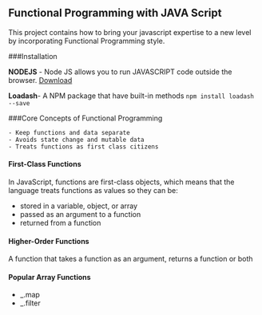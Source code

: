 ## Functional Programming with JAVA Script

This project contains how to bring your javascript expertise to a new level by incorporating Functional Programming style.


###Installation

**NODEJS** - Node JS allows you to run JAVASCRIPT code outside the browser. [Download](https://nodejs.org/en/download/)

**Loadash**- A NPM package that have built-in methods 
	``npm install loadash --save ``



###Core Concepts of Functional Programming

	- Keep functions and data separate 
	- Avoids state change and mutable data
	- Treats functions as first class citizens


#### First-Class Functions 

In JavaScript, functions are first-class objects, which means that the language treats functions as values so they can be:

 - stored in a variable, object, or array
 - passed as an argument to a function
 - returned from a function


#### Higher-Order Functions 

A function that takes a function as an argument, returns a function or both



#### Popular Array Functions
 -  _.map
 -  _.filter 
